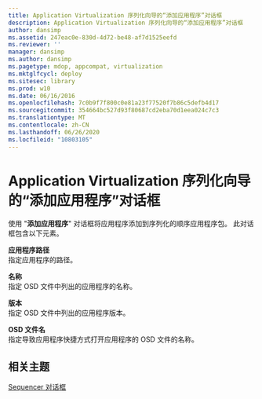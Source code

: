 ```yaml
---
title: Application Virtualization 序列化向导的“添加应用程序”对话框
description: Application Virtualization 序列化向导的“添加应用程序”对话框
author: dansimp
ms.assetid: 247eac0e-830d-4d72-be48-af7d1525eefd
ms.reviewer: ''
manager: dansimp
ms.author: dansimp
ms.pagetype: mdop, appcompat, virtualization
ms.mktglfcycl: deploy
ms.sitesec: library
ms.prod: w10
ms.date: 06/16/2016
ms.openlocfilehash: 7c0b9f7f800c0e81a23f77520f7b86c5defb4d17
ms.sourcegitcommit: 354664bc527d93f80687cd2eba70d1eea024c7c3
ms.translationtype: MT
ms.contentlocale: zh-CN
ms.lasthandoff: 06/26/2020
ms.locfileid: "10803105"
---
```

# Application Virtualization 序列化向导的“添加应用程序”对话框


使用 "**添加应用程序**" 对话框将应用程序添加到序列化的顺序应用程序包。 此对话框包含以下元素。

<a href="" id="application-path"></a>**应用程序路径**  
指定应用程序的路径。

<a href="" id="name"></a>**名称**  
指定 OSD 文件中列出的应用程序的名称。

<a href="" id="version"></a>**版本**  
指定 OSD 文件中列出的应用程序版本。

<a href="" id="osd-file-name"></a>**OSD 文件名**  
指定导致应用程序快捷方式打开应用程序的 OSD 文件的名称。

## 相关主题


[Sequencer 对话框](sequencer-dialog-boxes.md)

 

 





